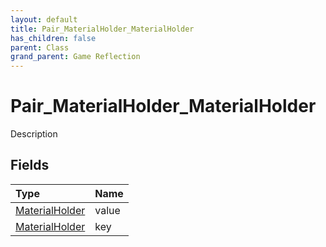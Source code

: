 ```yaml
---
layout: default
title: Pair_MaterialHolder_MaterialHolder
has_children: false
parent: Class
grand_parent: Game Reflection
---
```

# Pair_MaterialHolder_MaterialHolder
Description 

## Fields

| Type | Name |
|:----------|:--------------|
| [MaterialHolder](/riftbreaker-wiki/docs/game-reflection/components/material_holder/) | value |
| [MaterialHolder](/riftbreaker-wiki/docs/game-reflection/components/material_holder/) | key |


